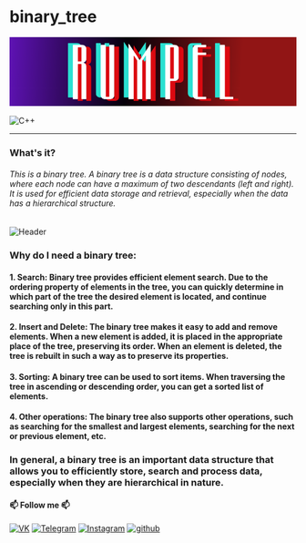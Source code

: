 # binary_tree

![Header](https://github.com/rumpelovs/VoiceAssistant/blob/main/assets/readme/rump.png)

![C++](https://img.shields.io/badge/-C++-000?style=for-the-badge&logo=c%2b%2b&logoColor=4D4DFF)
___

### What's it?

###### This is a binary tree. A binary tree is a data structure consisting of nodes, where each node can have a maximum of two descendants (left and right). It is used for efficient data storage and retrieval, especially when the data has a hierarchical structure.

![Header](https://konspekta.net/studopedianet/baza15/14288286620012.files/image021.png)

### Why do I need a binary tree:

#### 1. Search: Binary tree provides efficient element search. Due to the ordering property of elements in the tree, you can quickly determine in which part of the tree the desired element is located, and continue searching only in this part.

#### 2. Insert and Delete: The binary tree makes it easy to add and remove elements. When a new element is added, it is placed in the appropriate place of the tree, preserving its order. When an element is deleted, the tree is rebuilt in such a way as to preserve its properties.

#### 3. Sorting: A binary tree can be used to sort items. When traversing the tree in ascending or descending order, you can get a sorted list of elements.

#### 4. Other operations: The binary tree also supports other operations, such as searching for the smallest and largest elements, searching for the next or previous element, etc.

### In general, a binary tree is an important data structure that allows you to efficiently store, search and process data, especially when they are hierarchical in nature.

#### 📫 Follow me 📫

[![VK](https://img.shields.io/badge/-VKONTAKTE-000?style=for-the-badge&logo=vk&logoColor=4F7DB3)](https://vk.com/whyislait)
[![Telegram](https://img.shields.io/badge/-TELEDRAM-000?style=for-the-badge&logo=telegram&logoColor=)](https://t.me/rumpel_ovs)
[![Instagram](https://img.shields.io/badge/-INSTAGRAM-000?style=for-the-badge&logo=instagram&logoColor=B4068E)](https://instagram.com/rumpel_ovs?igshid=MmIzYWVlNDQ5Yg==)
[![github](https://img.shields.io/badge/-GITHUB-000?style=for-the-badge&logo=github&logoColor=911515)](https://github.com/rumpelovs)

